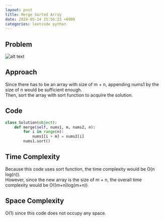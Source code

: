 ```yaml
---
layout: post
title: Merge Sorted Array
date: 2024-05-14 15:56:23 +0900
categories: leetcode python
---
```

## Problem
![alt text](/blog/public/img/MergeSortedArray.png)

## Approach
Since there has to be an array with size of m + n, appending nums1 by the size of n would be sufficient enough.  
Then, sort the array with sort function to acquire the solution.

## Code
```python
class Solution(object):
    def merge(self, nums1, m, nums2, n):
        for i in range(n):
            nums1[i + m] = nums2[i]
        nums1.sort()
```
## Time Complexity
Because this code uses sort function, the time complexity would be O(n log(n)).  
However, since the new array is the size of m + n, the overall time complexity would be O((m+n)log(m+n)).

## Space Complexity
O(1) since this code does not occupy any space.